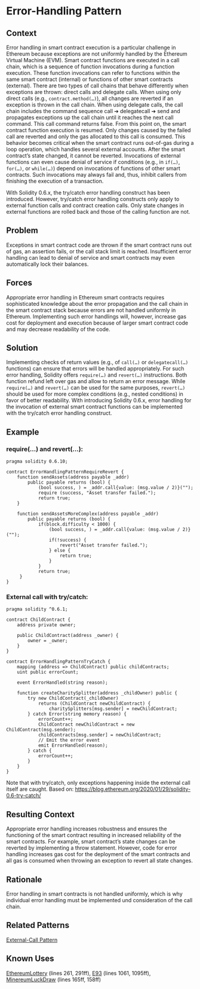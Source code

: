 # Error-Handling Pattern

## Context
Error handling in smart contract execution is a particular challenge in Ethereum because exceptions are not uniformly handled by the Ethereum Virtual Machine (EVM). Smart contract functions are executed in a call chain, which is a sequence of function invocations during a function execution. These function invocations can refer to functions within the same smart contract (internal) or functions of other smart contracts (external). There are two types of call chains that behave differently when exceptions are thrown: direct calls and delegate calls. When using only direct calls (e.g., `contract.method(…)`), all changes are reverted if an exception is thrown in the call chain. When using delegate calls, the call chain includes the command sequence call ➔ delegatecall ➔ send and propagates exceptions up the call chain until it reaches the next call command. This call command returns false. From this point on, the smart contract function execution is resumed. Only changes caused by the failed call are reverted and only the gas allocated to this call is consumed. This behavior becomes critical when the smart contract runs out-of-gas during a loop operation, which handles several external accounts. After the smart contract’s state changed, it cannot be reverted. Invocations of external functions can even cause denial of service if conditions (e.g., in `if(…)`, `for(…)`, or `while(…)`) depend on invocations of functions of other smart contracts. Such invocations may always fail and, thus, inhibit callers from finishing the execution of a transaction.

With Solidity 0.6.x, the try/catch error handling construct has been introduced. However, try/catch error handling constructs only apply to external function calls and contract creation calls. Only state changes in external functions are rolled back and those of the calling function are not.

## Problem
Exceptions in smart contract code are thrown if the smart contract runs out of gas, an assertion fails, or the call stack limit is reached. Insufficient error handling can lead to denial of service and smart contracts may even automatically lock their balances.

## Forces
Appropriate error handling in Ethereum smart contracts requires sophisticated knowledge about the error propagation and the call chain in the smart contract stack because errors are not handled uniformly in Ethereum. Implementing such error handlings will, however, increase gas cost for deployment and execution because of larger smart contract code and may decrease readability of the code.

## Solution
Implementing checks of return values (e.g., of `call(…)` or `delegatecall(…)` functions) can ensure that errors will be handled appropriately. For such error handling, Solidity offers `require(…)` and `revert(…)` instructions. Both function refund left over gas and allow to return an error message. While `require(…)` and `revert(…)` can be used for the same purposes, `revert(…)` should be used for more complex conditions (e.g., nested conditions) in favor of better readability. With introducing Solidity 0.6.x, error handling for the invocation of external smart contract functions can be implemented with the try/catch error handling construct.

## Example

### require(…) and revert(…):
```Solidity 
pragma solidity 0.6.10;

contract ErrorHandlingPatternRequireRevert {
    function sendAssets(address payable _addr)
        public payable returns (bool) {
            (bool success, ) = _addr.call{value: (msg.value / 2)}("");
            require (success, "Asset transfer failed.");
            return true;
    }

    function sendAssetsMoreComplex(address payable _addr)
        public payable returns (bool) {
            if(block.difficulty < 1000) {
                (bool success, ) = _addr.call{value: (msg.value / 2)}("");
                if(!success) {
                    revert("Asset transfer failed.");
                } else {
                    return true;
                }
            }      
            return true;
     }
}
```
### External call with try/catch:
```Solidity 
pragma solidity ^0.6.1;

contract ChildContract {
    address private owner;

    public ChildContract(address _owner) {
        owner = _owner;
    }
}

contract ErrorHandlingPatternTryCatch {
    mapping (address => ChildContract) public childContracts;
    uint public errorCount;
    
    event ErrorHandled(string reason);

    function createCharitySplitter(address _childOwner) public {
        try new ChildContract(_childOwner)
            returns (ChildContract newChildContract) {
                charitySplitters[msg.sender] = newChildContract;
        } catch Error(string memory reason) {
            errorCount++;
            ChildContract newChildContract = new ChildContract(msg.sender);
            childContracts[msg.sender] = newChildContract;
            // Emit the error event
            emit ErrorHandled(reason);
        } catch {
            errorCount++;
        }
    }
}
```
Note that with try/catch, only exceptions happening inside the external call itself are caught.
Based on: https://blog.ethereum.org/2020/01/29/solidity-0.6-try-catch/

## Resulting Context
Appropriate error handling increases robustness and ensures the functioning of the smart contract resulting in increased reliability of the smart contracts. For example, smart contract’s state changes can be reverted by implementing a throw statement. However, code for error handling increases gas cost for the deployment of the smart contracts and all gas is consumed when throwing an exception to revert all state changes.

## Rationale
Error handling in smart contracts is not handled uniformly, which is why individual error handling must be implemented und consideration of the call chain.

## Related Patterns
[External-Call Pattern](../../Design%20Patterns/External-Call%20Pattern/README.md)

## Known Uses
[EthereumLottery](https://etherscan.io/address/0x40658db197bddeA6a51Cb576Fe975Ca488AB3693#code) (lines 261, 291ff), 
[E93](https://etherscan.io/address/0xdd2ee38f9993c0bc1c1b5b9798bc4deff66cac4a#code) (lines 1061, 1095ff), 
[MinereumLuckDraw](https://etherscan.io/address/0xc0cfe587c9f1fedd6d0aa8532fd759a65d6e7568#code) (lines 165ff, 158ff)
